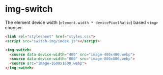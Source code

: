 # img-switch

The element device width (`element.width * devicePixelRatio`) based `<img>` chooser.

```html
<link rel="stylesheet" href="styles.css">
<script src="switch-img/index.js"></script>

<img-switch>
  <source data-device-width="400" src="image-400x400.webp">
  <source data-device-width="800" src="image-800x800.webp">
  <source src="image-1600x1600.webp">
</img-switch>
```
